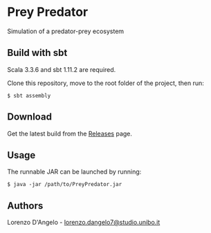 # Prey Predator
Simulation of a predator-prey ecosystem

## Build with sbt
Scala 3.3.6 and sbt 1.11.2 are required.  

Clone this repository, move to the root folder of the project, then run:
```
$ sbt assembly
```

## Download
Get the latest build from the [Releases](https://github.com/lorenzodng/PPS-24-PreyPredator/releases) page.


## Usage
The runnable JAR can be launched by running:
```
$ java -jar /path/to/PreyPredator.jar
```

## Authors

Lorenzo D'Angelo - lorenzo.dangelo7@studio.unibo.it
